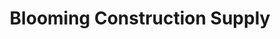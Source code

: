 ---
title: "Blooming Construction Supply"
url: /pagsanjan/blooming-construction-supply/
shop: hardware
---